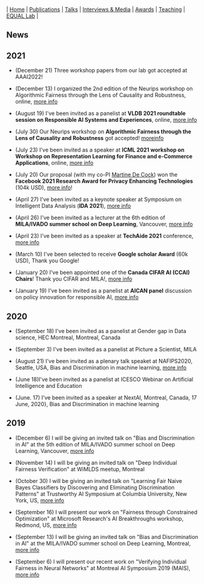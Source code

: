 | [Home](index.md) | [Publications](publications.md) | [Talks](talks.md) | [Interviews & Media](news.md) | [Awards](awards.md) | [Teaching](teaching.md) | [EQUAL Lab](student.md) | 

## News

## 2021
- (December 21) Three workshop papers from our lab got accepted at AAAI2022!

- (December 13) I organized the 2nd edition of the Neurips workshop on Algorithmic Fairness through the Lens of Causality and Robustness, online, [more info](https://www.afciworkshop.org/)

- (August 19) I've been invited as a panelist at **VLDB 2021 roundtable session on Responsible AI Systems and Experiences**, online, [more info](https://vldb.org/2021/?program-schedule-roundtable)

- (July 30) Our Neurips workshop on **Algorithmic Fairness through the Lens of Causality and Robustness** got accepted! [moreinfo](https://www.afciworkshop.org/)

- (July 23) I've been invited as a speaker at **ICML 2021 workshop on Workshop on Representation Learning for Finance and e-Commerce Applications**, online, [more info](https://sites.google.com/view/rlfeca2021)

- (July 20) Our proposal (with my co-PI [Martine De Cock](http://faculty.washington.edu/mdecock/)) won the **Facebook 2021 Research Award for Privacy Enhancing Technologies** (104k USD), [more info](https://research.fb.com/blog/2021/07/investing-in-academic-research-to-improve-our-privacy-technology-our-approach-and-recent-rfp-winners/)! 

- (April 27) I've been invited as a keynote speaker at Symposium on Intelligent Data Analysis (**IDA 2021**), [more info](https://ida2021.org/)

- (April 26) I've been invited as a lecturer at the 6th edition of **MILA/IVADO summer school on Deep Learning**, Vancouver, [more info](https://ivado.ca/en/events/6th-ivado-mila-deep-learning-school/)

- (April 23) I've been invited as a speaker at **TechAide 2021** conference, [more info](https://mila.quebec/en/techaide-ai-conference/)

- (March 10) I've been selected to receive **Google scholar Award** (60k USD), Thank you Google! 

- (January 20) I've been appointed one of the **Canada CIFAR AI (CCAI) Chairs**! Thank you CIFAR and MILA!, [more info](https://www.hec.ca/nouvelles/2021/une-chaire-en-intelligence-artificielle-Canada-CIFAR-attribuee-a-Golnoosh-Farnadi.html)

- (January 19) I've been invited as a panelist at **AICAN panel** discussion on policy innovation for responsible AI, [more info](https://events.cifar.ca/website/18516/eng/agenda/tw)

## 2020

- (September 18) I've been invited as a panelist at Gender gap in Data science, HEC Montreal, Montreal, Canada

- (September 3) I've been invited as a panelist at Picture a Scientist, MILA

- (August 21) I've been invited as a plenary talk speaket at NAFIPS2020, Seattle, USA,  Bias and Discrimination in machine learning, [more info](https://nafips2020.digipen.edu/speakers/) 

- (June 18)I've been invited as a panelist at ICESCO Webinar on Artificial Intelligence and Education

- (June. 17) I've been invited as a speaker at NextAI, Montreal, Canada, 17 June, 2020}, Bias and Discrimination in machine learning


## 2019
- (December 6) I will be giving an invited talk on "Bias and Discrimination in AI" at the 5th edition of MILA/IVADO summer school on Deep Learning, Vancouver, [more info](https://ivado.ca/en/trainings/schools/ivado-mila-deep-learning-school-5th-edition-2/)

- (November 14) I will be giving an invited talk on "Deep Individual Fairness Verification" at WiMLDS meetup, Montreal

- (October 30) I will be giving an invited talk on "Learning Fair Naive Bayes Classifiers by Discovering and Eliminating Discrimination Patterns" at Trustworthy AI Symposium at Columbia University, New York, US, [more info](https://datascience.columbia.edu/trustworthy-ai-symposium)

- (September 16) I will present our work on "Fairness through Constrained Optimization" at Microsoft Research's AI Breakthroughs workshop, Redmond, US, [more info](https://www.microsoft.com/en-us/research/event/ai-breakthroughs-2019/)

- (September 13) I will be giving an invited talk on "Bias and Discrimination in AI" at the MILA/IVADO summer school on Deep Learning, Montreal, [more info](https://ivado.ca/en/trainings/schools/deep-learning-school-4th-and-5th-edition/)

- (September 6) I will present our recent work on "Verifying Individual Fairness in Neural Networks" at Montreal AI Symposium 2019 (MAIS), [more info](http://montrealaisymposium.com/)

